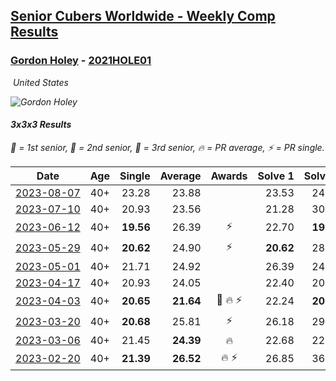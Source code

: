 <style>table {white-space: nowrap;}</style>
<link rel="stylesheet" type="text/css" href="/scw-comp/css/flags.css" />

## [Senior Cubers Worldwide - Weekly Comp Results](/scw-comp/results/)
### [Gordon Holey](README.md) - [2021HOLE01](https://www.worldcubeassociation.org/persons/2021HOLE01?event=333)

<i class="flag flag-US" />&nbsp;United States

![Gordon Holey](1642020105.jpg)

#### 3x3x3 Results

<span style="white-space: nowrap;">🥇 = 1st senior</span>, <span style="white-space: nowrap;">🥈 = 2nd senior</span>, <span style="white-space: nowrap;">🥉 = 3rd senior</span>, <span style="white-space: nowrap;">🔥 = PR average</span>, <span style="white-space: nowrap;">⚡ = PR single</span>.

| Date | Age | Single | Average | Awards | Solve 1 | Solve 2 | Solve 3 | Solve 4 | Solve 5 | Video |
| :--: | :--: | --: | --: | :--: | --: | --: | --: | --: | --: | :-- |
| [2023-08-07](../../results/2023-08-07/333.md) | 40+ | 23.28 | 23.88 |  | 23.53 | 24.59 | 23.28 | 27.06 | 23.53 | [Desktop](https://www.facebook.com/766997877/videos/1367290993883851) / [Mobile](https://m.facebook.com/766997877/videos/1367290993883851) |
| [2023-07-10](../../results/2023-07-10/333.md) | 40+ | 20.93 | 23.56 |  | 21.28 | 30.12 | 21.40 | 28.01 | 20.93 | [Desktop](https://www.facebook.com/events/198208716234931/permalink/203284699060666) / [Mobile](https://m.facebook.com/events/198208716234931?view=permalink&id=203284699060666) |
| [2023-06-12](../../results/2023-06-12/333.md) | 40+ | **19.56** | 26.39 | ⚡ | 22.70 | **19.56** | DNF | 27.90 | 28.57 | [Desktop](https://www.facebook.com/events/2098018943739146/permalink/2105973696277004) / [Mobile](https://m.facebook.com/events/2098018943739146?view=permalink&id=2105973696277004) |
| [2023-05-29](../../results/2023-05-29/333.md) | 40+ | **20.62** | 24.90 | ⚡ | **20.62** | 28.95 | 26.18 | 24.25 | 24.27 | [Desktop](https://www.facebook.com/766997877/videos/770915944747178) / [Mobile](https://m.facebook.com/766997877/videos/770915944747178) |
| [2023-05-01](../../results/2023-05-01/333.md) | 40+ | 21.71 | 24.92 |  | 26.39 | 24.93 | 25.38 | 21.71 | 24.46 | [Desktop](https://www.facebook.com/766997877/videos/250718377630088) / [Mobile](https://m.facebook.com/766997877/videos/250718377630088) |
| [2023-04-17](../../results/2023-04-17/333.md) | 40+ | 20.93 | 24.05 |  | 22.40 | 20.93 | 29.42 | 24.49 | 25.27 | [Desktop](https://www.facebook.com/766997877/videos/627603272565014) / [Mobile](https://m.facebook.com/766997877/videos/627603272565014) |
| [2023-04-03](../../results/2023-04-03/333.md) | 40+ | **20.65** | **21.64** | 🥉 🔥 ⚡ | 22.24 | **20.65** | 21.91 | 20.76 | 23.81 | [Desktop](https://www.facebook.com/766997877/videos/773236254151635) / [Mobile](https://m.facebook.com/766997877/videos/773236254151635) |
| [2023-03-20](../../results/2023-03-20/333.md) | 40+ | **20.68** | 25.81 | ⚡ | 26.18 | 29.63 | 21.63 | 30.06 | **20.68** | [Desktop](https://www.facebook.com/766997877/videos/1787580071678487) / [Mobile](https://m.facebook.com/766997877/videos/1787580071678487) |
| [2023-03-06](../../results/2023-03-06/333.md) | 40+ | 21.45 | **24.39** | 🔥 | 22.68 | 22.92 | 28.86 | 21.45 | 27.58 | [Desktop](https://www.facebook.com/766997877/videos/1750397598688642) / [Mobile](https://m.facebook.com/766997877/videos/1750397598688642) |
| [2023-02-20](../../results/2023-02-20/333.md) | 40+ | **21.39** | **26.52** | 🔥 ⚡ | 26.85 | 36.14 | 31.05 | **21.39** | 21.66 | [Desktop](https://www.facebook.com/events/569225115154363/permalink/574076274669247) / [Mobile](https://m.facebook.com/events/569225115154363?view=permalink&id=574076274669247) |


<!-- Global site tag (gtag.js) - Google Analytics -->
<script async src="https://www.googletagmanager.com/gtag/js?id=UA-86348435-3"></script>
<script>window.dataLayer = window.dataLayer || []; function gtag() {dataLayer.push(arguments);} gtag('js', new Date()); gtag('config', 'UA-86348435-3');</script>
